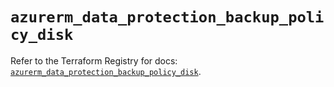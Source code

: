 # `azurerm_data_protection_backup_policy_disk`

Refer to the Terraform Registry for docs: [`azurerm_data_protection_backup_policy_disk`](https://registry.terraform.io/providers/hashicorp/azurerm/4.38.0/docs/resources/data_protection_backup_policy_disk).
